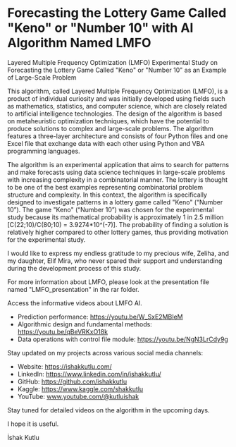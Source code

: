 # Forecasting the Lottery Game Called "Keno" or "Number 10" with AI Algorithm Named LMFO
Layered Multiple Frequency Optimization (LMFO)
Experimental Study on Forecasting the Lottery Game Called "Keno" or "Number 10" as an Example of Large-Scale Problem

This algorithm, called Layered Multiple Frequency Optimization (LMFO), is a product of individual curiosity and was initially developed using fields such as mathematics, statistics, and computer science, which are closely related to artificial intelligence technologies. The design of the algorithm is based on metaheuristic optimization techniques, which have the potential to produce solutions to complex and large-scale problems. The algorithm features a three-layer architecture and consists of four Python files and one Excel file that exchange data with each other using Python and VBA programming languages.

The algorithm is an experimental application that aims to search for patterns and make forecasts using data science techniques in large-scale problems with increasing complexity in a combinatorial manner. The lottery is thought to be one of the best examples representing combinatorial problem structure and complexity. In this context, the algorithm is specifically designed to investigate patterns in a lottery game called "Keno" (“Number 10”). The game "Keno" (“Number 10”) was chosen for the experimental study because its mathematical probability is approximately 1 in 2.5 million [C(22;10)/C(80;10) = 3.9274*10^(-7)]. The probability of finding a solution is relatively higher compared to other lottery games, thus providing motivation for the experimental study.

I would like to express my endless gratitude to my precious wife, Zeliha, and my daughter, Elif Mira, who never spared their support and understanding during the development process of this study.

For more information about LMFO, please look at the presentation file named "LMFO_presentation" in the rar folder.

Access the informative videos about LMFO AI.
- Prediction performance: https://youtu.be/W_SxE2MBIeM
- Algorithmic design and fundamental methods: https://youtu.be/qBeVRKxO18k
- Data operations with control file module: https://youtu.be/NgN3LrCdy9g

Stay updated on my projects across various social media channels:
- Website: https://ishakkutlu.com/
- LinkedIn: https://www.linkedin.com/in/ishakkutlu/
- GitHub: https://github.com/ishakkutlu
- Kaggle: https://www.kaggle.com/shakkutlu
- YouTube: www.youtube.com/@kutluishak

Stay tuned for detailed videos on the algorithm in the upcoming days.

I hope it is useful.

İshak Kutlu


